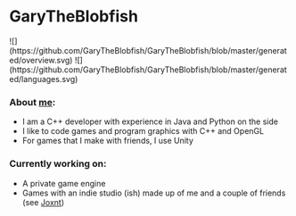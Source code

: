# GaryTheBlobfish

<a>
![](https://github.com/GaryTheBlobfish/GaryTheBlobfish/blob/master/generated/overview.svg)
![](https://github.com/GaryTheBlobfish/GaryTheBlobfish/blob/master/generated/languages.svg)
</a>

### About [me](https://garytheblobfish.github.io):

  - I am a C++ developer with experience in Java and Python on the side
  - I like to code games and program graphics with C++ and OpenGL
  - For games that I make with friends, I use Unity

### Currently working on:
  - A private game engine
  - Games with an indie studio (ish) made up of me and a couple of friends (see [Joxnt](https://github.com/joxnt))
